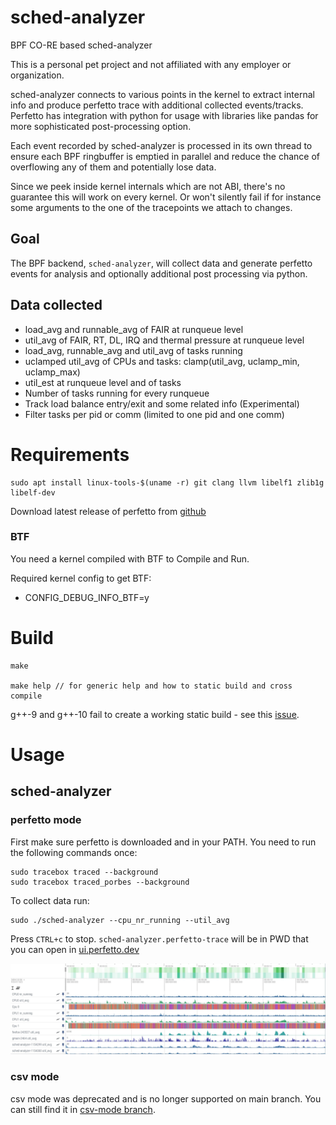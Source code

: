 # sched-analyzer

BPF CO-RE based sched-analyzer

This is a personal pet project and not affiliated with any employer
or organization.

sched-analyzer connects to various points in the kernel to extract internal
info and produce perfetto trace with additional collected events/tracks.
Perfetto has integration with python for usage with libraries like pandas for
more sophisticated post-processing option.

Each event recorded by sched-analyzer is processed in its own thread to ensure
each BPF ringbuffer is emptied in parallel and reduce the chance of overflowing
any of them and potentially lose data.

Since we peek inside kernel internals which are not ABI, there's no guarantee
this will work on every kernel. Or won't silently fail if for instance some
arguments to the one of the tracepoints we attach to changes.

## Goal

The BPF backend, `sched-analyzer`, will collect data and generate perfetto
events for analysis and optionally additional post processing via python.

## Data collected

* load_avg and runnable_avg of FAIR at runqueue level
* util_avg of FAIR, RT, DL, IRQ and thermal pressure at runqueue level
* load_avg, runnable_avg and util_avg of tasks running
* uclamped util_avg of CPUs and tasks: clamp(util_avg, uclamp_min, uclamp_max)
* util_est at runqueue level and of tasks
* Number of tasks running for every runqueue
* Track load balance entry/exit and some related info (Experimental)
* Filter tasks per pid or comm (limited to one pid and one comm)


# Requirements

```
sudo apt install linux-tools-$(uname -r) git clang llvm libelf1 zlib1g libelf-dev
```

Download latest release of perfetto from [github](https://github.com/google/perfetto/releases/)

### BTF

You need a kernel compiled with BTF to Compile and Run.

Required kernel config to get BTF:

- CONFIG_DEBUG_INFO_BTF=y

# Build

```
make

make help // for generic help and how to static build and cross compile
```

g++-9 and g++-10 fail to create a working static build - see this [issue](https://github.com/google/perfetto/issues/549).

# Usage

## sched-analyzer

### perfetto mode

First make sure perfetto is downloaded and in your PATH. You need to run the
following commands once:

```
sudo tracebox traced --background
sudo tracebox traced_porbes --background

```

To collect data run:

```
sudo ./sched-analyzer --cpu_nr_running --util_avg
```

Press `CTRL+c` to stop. `sched-analyzer.perfetto-trace` will be in PWD that you
can open in [ui.perfetto.dev](https://ui.perfetto.dev)

![perfetto-screenshot](screenshots/sched-analyzer-perfetto.jpeg?raw=true)

### csv mode

csv mode was deprecated and is no longer supported on main branch. You can
still find it in [csv-mode branch](https://github.com/qais-yousef/sched-analyzer/tree/csv-mode).
